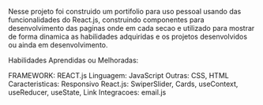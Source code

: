 
Nesse projeto foi construido um portifolio para uso pessoal usando das funcionalidades do React.js, construindo componentes para desenvolvimento das paginas onde em cada secao e utilizado para mostrar de forma dinamica as habilidades adquiridas e os projetos desenvolvidos ou ainda em desenvolvimento. 


Habilidades Aprendidas ou Melhoradas:

FRAMEWORK: REACT.js
Linguagem: JavaScript
Outras: CSS, HTML
Caracteristicas: Responsivo
React.js: SwiperSlider, Cards, useContext, useReducer, useState, Link
Integracoes: email.js
